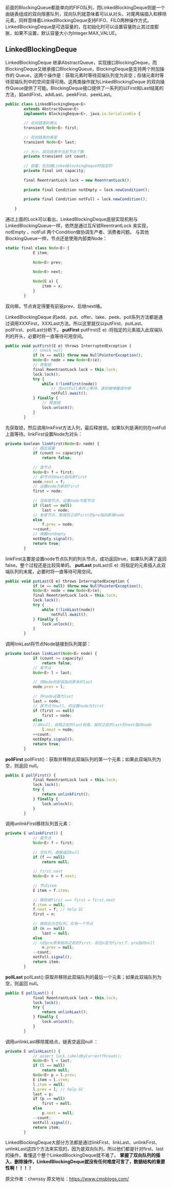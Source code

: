 


前面的BlockingQueue都是单向的FIFO队列，而LinkedBlockingDeque则是一个由链表组成的双向阻塞队列，双向队列就意味着可以从对头、对尾两端插入和移除元素，同样意味着LinkedBlockingDeque支持FIFO、FILO两种操作方式。 LinkedBlockingDeque是可选容量的，在初始化时可以设置容量防止其过度膨胀，如果不设置，默认容量大小为Integer.MAX_VALUE。

## LinkedBlockingDeque

LinkedBlockingDeque 继承AbstractQueue，实现接口BlockingDeque，而BlockingDeque又继承接口BlockingQueue，BlockingDeque是支持两个附加操作的 Queue，这两个操作是：获取元素时等待双端队列变为非空；存储元素时等待双端队列中的空间变得可用。这两类操作就为LinkedBlockingDeque 的双向操作Queue提供了可能。BlockingDeque接口提供了一系列的以First和Last结尾的方法，如addFirst、addLast、peekFirst、peekLast。

```js 
public class LinkedBlockingDeque<E>
        extends AbstractQueue<E>
        implements BlockingDeque<E>, java.io.Serializable {
    
        // 双向链表的表头
        transient Node<E> first;
    
        // 双向链表的表尾
        transient Node<E> last;
    
        // 大小，双向链表中当前节点个数
        private transient int count;
    
        // 容量，在创建LinkedBlockingDeque时指定的
        private final int capacity;
    
        final ReentrantLock lock = new ReentrantLock();
    
        private final Condition notEmpty = lock.newCondition();
    
        private final Condition notFull = lock.newCondition();
    
    }
```

通过上面的Lock可以看出，LinkedBlockingDeque底层实现机制与LinkedBlockingQueue一样，依然是通过互斥锁ReentrantLock 来实现，notEmpty 、notFull 两个Condition做协调生产者、消费者问题。 与其他BlockingQueue一样，节点还是使用内部类Node：


```js 
static final class Node<E> {
            E item;
    
            Node<E> prev;
    
            Node<E> next;
    
            Node(E x) {
                item = x;
            }
        }
```

双向嘛，节点肯定得要有前驱prev、后继next咯。

LinkedBlockingDeque 的add、put、offer、take、peek、poll系列方法都是通过调用XXXFirst，XXXLast方法。所以这里就仅以putFirst、putLast、pollFirst、pollLast分析下。 **putFirst** putFirst(E e) :将指定的元素插入此双端队列的开头，必要时将一直等待可用空间。

```js 
public void putFirst(E e) throws InterruptedException {
            // check null
            if (e == null) throw new NullPointerException();
            Node<E> node = new Node<E>(e);
            // 获取锁
            final ReentrantLock lock = this.lock;
            lock.lock();
            try {
                while (!linkFirst(node))
                    // 在notFull条件上等待，直到被唤醒或中断
                    notFull.await();
            } finally {
                // 释放锁
                lock.unlock();
            }
        }
```

先获取锁，然后调用linkFirst方法入列，最后释放锁。如果队列是满的则在notFull上面等待。linkFirst设置Node为对头：


```js 
private boolean linkFirst(Node<E> node) {
            // 超出容量
            if (count >= capacity)
                return false;
    
            // 首节点
            Node<E> f = first;
            // 新节点的next指向原first
            node.next = f;
            // 设置node为新的first
            first = node;
    
            // 没有尾节点，设置node为尾节点
            if (last == null)
                last = node;
            // 有尾节点，那就将之前first的pre指向新增node
            else
                f.prev = node;
            ++count;
            // 唤醒notEmpty
            notEmpty.signal();
            return true;
        }
```

linkFirst主要是设置node节点队列的列头节点，成功返回true，如果队列满了返回false。整个过程还是比较简单的。 **putLast** putLast(E e) :将指定的元素插入此双端队列的末尾，必要时将一直等待可用空间。


```js 
public void putLast(E e) throws InterruptedException {
            if (e == null) throw new NullPointerException();
            Node<E> node = new Node<E>(e);
            final ReentrantLock lock = this.lock;
            lock.lock();
            try {
                while (!linkLast(node))
                    notFull.await();
            } finally {
                lock.unlock();
            }
        }
```

调用linkLast将节点Node链接到队列尾部：


```js 
private boolean linkLast(Node<E> node) {
            if (count >= capacity)
                return false;
            // 尾节点
            Node<E> l = last;
    
            // 将Node的前驱指向原本的last
            node.prev = l;
    
            // 将node设置为last
            last = node;
            // 首节点为null，则设置node为first
            if (first == null)
                first = node;
            else
            //非null，说明之前的last有值，就将之前的last的next指向node
                l.next = node;
            ++count;
            notEmpty.signal();
            return true;
        }
```

**pollFirst** pollFirst()：获取并移除此双端队列的第一个元素；如果此双端队列为空，则返回 null。


```js 
public E pollFirst() {
            final ReentrantLock lock = this.lock;
            lock.lock();
            try {
                return unlinkFirst();
            } finally {
                lock.unlock();
            }
        }
```

调用unlinkFirst移除队列首元素：


```js 
private E unlinkFirst() {
            // 首节点
            Node<E> f = first;
    
            // 空队列，直接返回null
            if (f == null)
                return null;
    
            // first.next
            Node<E> n = f.next;
    
            // 节点item
            E item = f.item;
    
            // 移除掉first ==> first = first.next
            f.item = null;
            f.next = f; // help GC
            first = n;
    
            // 移除后为空队列，仅有一个节点
            if (n == null)
                last = null;
            else
            // n的pre原来指向之前的first，现在n变为first了，pre指向null
                n.prev = null;
            --count;
            notFull.signal();
            return item;
        }
```

**pollLast** pollLast():获取并移除此双端队列的最后一个元素；如果此双端队列为空，则返回 null。


```js 
public E pollLast() {
            final ReentrantLock lock = this.lock;
            lock.lock();
            try {
                return unlinkLast();
            } finally {
                lock.unlock();
            }
        }
```

调用unlinkLast移除尾结点，链表空返回null ：


```js 
private E unlinkLast() {
            // assert lock.isHeldByCurrentThread();
            Node<E> l = last;
            if (l == null)
                return null;
            Node<E> p = l.prev;
            E item = l.item;
            l.item = null;
            l.prev = l; // help GC
            last = p;
            if (p == null)
                first = null;
            else
                p.next = null;
            --count;
            notFull.signal();
            return item;
        }
```

LinkedBlockingDeque大部分方法都是通过linkFirst、linkLast、unlinkFirst、unlinkLast这四个方法来实现的，因为是双向队列，所以他们都是针对first、last的操作，看懂这个整个LinkedBlockingDeque就不难了。 **掌握了双向队列的插入、删除操作，LinkedBlockingDeque就没有任何难度可言了，数据结构的重要性啊！！！！**






原文作者：chenssy 原文地址：https://www.cmsblogs.com/